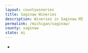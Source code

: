 ```yaml
---
layout: countywineries
title: Saginaw Wineries
description: Wineries in Saginaw MI
permalink: /michigan/saginaw/
county: saginaw
state: mi
---
```

-
